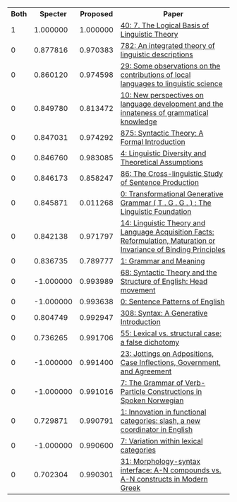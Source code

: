 <html><table><tr>
<th>Both</th>
<th>Specter</th>
<th>Proposed</th>
<th>Paper</th>
</tr>
<tr>
<td>1</td>
<td>1.000000</td>
<td>1.000000</td>
<td><a href="https://www.semanticscholar.org/paper/76d31f4b17a6d5ab399283b0aa3daec1c14d2776">40: 7. The Logical Basis of Linguistic Theory</a></td>
</tr>
<tr>
<td>0</td>
<td>0.877816</td>
<td>0.970383</td>
<td><a href="https://www.semanticscholar.org/paper/224ea543683298ca37115eb096376dec7ac82e5c">782: An integrated theory of linguistic descriptions</a></td>
</tr>
<tr>
<td>0</td>
<td>0.860120</td>
<td>0.974598</td>
<td><a href="https://www.semanticscholar.org/paper/bec321cb6a89f301bd7ea6885735149c95db03fb">29: Some observations on the contributions of local languages to linguistic science</a></td>
</tr>
<tr>
<td>0</td>
<td>0.849780</td>
<td>0.813472</td>
<td><a href="https://www.semanticscholar.org/paper/cd0160c2d84d9e0b4e465b450b5b6c5c78a84368">10: New perspectives on language development and the innateness of grammatical knowledge</a></td>
</tr>
<tr>
<td>0</td>
<td>0.847031</td>
<td>0.974292</td>
<td><a href="https://www.semanticscholar.org/paper/bbea6de2ca7db01a1913ac9f656d21164a71ad43">875: Syntactic Theory: A Formal Introduction</a></td>
</tr>
<tr>
<td>0</td>
<td>0.846760</td>
<td>0.983085</td>
<td><a href="https://www.semanticscholar.org/paper/b83df3f8db311a01d06ec7c505429b18d111d999">4: Linguistic Diversity and Theoretical Assumptions</a></td>
</tr>
<tr>
<td>0</td>
<td>0.846173</td>
<td>0.858247</td>
<td><a href="https://www.semanticscholar.org/paper/0641a3210818750f0ea4b11aa3e2bdd02bbcaaa9">86: The Cross-linguistic Study of Sentence Production</a></td>
</tr>
<tr>
<td>0</td>
<td>0.845871</td>
<td>0.011268</td>
<td><a href="https://www.semanticscholar.org/paper/6144b3bc7e35a802ebe7a6cd88d832764184bf77">0: Transformational Generative Grammar ( T . G . G . ) : The Linguistic Foundation</a></td>
</tr>
<tr>
<td>0</td>
<td>0.842138</td>
<td>0.971797</td>
<td><a href="https://www.semanticscholar.org/paper/44d6c89279d065df7c10d461fdf2d3c78fead44d">14: Linguistic Theory and Language Acquisition Facts: Reformulation, Maturation or Invariance of Binding Principles</a></td>
</tr>
<tr>
<td>0</td>
<td>0.836735</td>
<td>0.789777</td>
<td><a href="https://www.semanticscholar.org/paper/3902b30a432f617b018ad56e6a5657ac2bc64727">1: Grammar and Meaning</a></td>
</tr>
<tr>
<td>0</td>
<td>-1.000000</td>
<td>0.993989</td>
<td><a href="https://www.semanticscholar.org/paper/36b579462b6ebe0f23fc133e77de2e18574f17cc">68: Syntactic Theory and the Structure of English: Head movement</a></td>
</tr>
<tr>
<td>0</td>
<td>-1.000000</td>
<td>0.993638</td>
<td><a href="https://www.semanticscholar.org/paper/932f4d3bad91d9b73bd94f66581afaf416bafb72">0: Sentence Patterns of English</a></td>
</tr>
<tr>
<td>0</td>
<td>0.804749</td>
<td>0.992947</td>
<td><a href="https://www.semanticscholar.org/paper/105a9af643954a65f17333ff5d06732759be0492">308: Syntax: A Generative Introduction</a></td>
</tr>
<tr>
<td>0</td>
<td>0.736265</td>
<td>0.991706</td>
<td><a href="https://www.semanticscholar.org/paper/fe9dae8fc6a32f6ecc9586db3897555d33e58d84">55: Lexical vs. structural case: a false dichotomy</a></td>
</tr>
<tr>
<td>0</td>
<td>-1.000000</td>
<td>0.991400</td>
<td><a href="https://www.semanticscholar.org/paper/3f27b865d6b1854d90872a9aa36f9ea9d6e9ad29">23: Jottings on Adpositions, Case Inflections, Government, and Agreement</a></td>
</tr>
<tr>
<td>0</td>
<td>-1.000000</td>
<td>0.991016</td>
<td><a href="https://www.semanticscholar.org/paper/6d847ece02bc95d42bff6c5e47c4723a4f5e113c">7: The Grammar of Verb-Particle Constructions in Spoken Norwegian</a></td>
</tr>
<tr>
<td>0</td>
<td>0.729871</td>
<td>0.990791</td>
<td><a href="https://www.semanticscholar.org/paper/bd6f206fc3244da6cf92c2951ce107b0e56d859e">1: Innovation in functional categories: slash, a new coordinator in English</a></td>
</tr>
<tr>
<td>0</td>
<td>-1.000000</td>
<td>0.990600</td>
<td><a href="https://www.semanticscholar.org/paper/bd806e1a9dde8a7632b3aa3b1e9770da6af63f8c">7: Variation within lexical categories</a></td>
</tr>
<tr>
<td>0</td>
<td>0.702304</td>
<td>0.990301</td>
<td><a href="https://www.semanticscholar.org/paper/deaa250a8b0954f2a09305bd0bfc5fa8f4aca5e5">31: Morphology-syntax interface: A-N compounds vs. A-N constructs in Modern Greek</a></td>
</tr>
</table></html>

